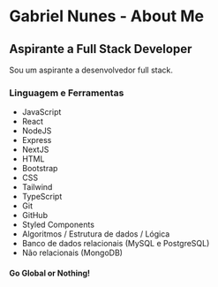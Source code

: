 # Gabriel Nunes - About Me

## Aspirante a Full Stack Developer

Sou um aspirante a desenvolvedor full stack.

### Linguagem e Ferramentas

- JavaScript
- React
- NodeJS
- Express
- NextJS
- HTML
- Bootstrap
- CSS
- Tailwind
- TypeScript
- Git
- GitHub
- Styled Components
- Algoritmos / Estrutura de dados / Lógica
- Banco de dados relacionais (MySQL e PostgreSQL)
- Não relacionais (MongoDB)

#### Go Global or Nothing!
